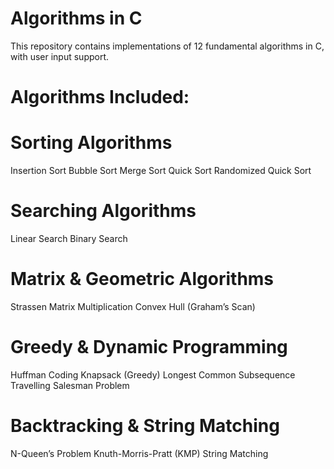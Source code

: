 # Algorithms in C
This repository contains implementations of 12 fundamental algorithms in C, with user input support.

# Algorithms Included:

# Sorting Algorithms
Insertion Sort
Bubble Sort
Merge Sort
Quick Sort
Randomized Quick Sort

# Searching Algorithms
Linear Search
Binary Search

# Matrix & Geometric Algorithms
Strassen Matrix Multiplication
Convex Hull (Graham’s Scan)

# Greedy & Dynamic Programming
Huffman Coding
Knapsack (Greedy)
Longest Common Subsequence
Travelling Salesman Problem

# Backtracking & String Matching
N-Queen’s Problem
Knuth-Morris-Pratt (KMP) String Matching
